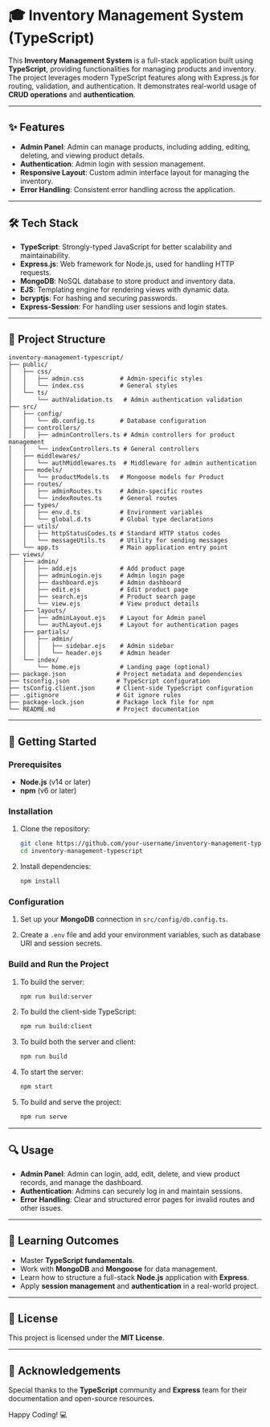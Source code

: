 # 🎓 Inventory Management System (TypeScript)

This **Inventory Management System** is a full-stack application built using **TypeScript**, providing functionalities for managing products and inventory. The project leverages modern TypeScript features along with Express.js for routing, validation, and authentication. It demonstrates real-world usage of **CRUD operations** and **authentication**.

---

## ✨ Features  
- **Admin Panel**: Admin can manage products, including adding, editing, deleting, and viewing product details.  
- **Authentication**: Admin login with session management.  
- **Responsive Layout**: Custom admin interface layout for managing the inventory.  
- **Error Handling**: Consistent error handling across the application.

---

## 🛠️ Tech Stack  
- **TypeScript**: Strongly-typed JavaScript for better scalability and maintainability.  
- **Express.js**: Web framework for Node.js, used for handling HTTP requests.  
- **MongoDB**: NoSQL database to store product and inventory data.  
- **EJS**: Templating engine for rendering views with dynamic data.  
- **bcryptjs**: For hashing and securing passwords.  
- **Express-Session**: For handling user sessions and login states.

---

## 📂 Project Structure

```plaintext
inventory-management-typescript/
├── public/
│   ├── css/
│   │   ├── admin.css          # Admin-specific styles
│   │   └── index.css          # General styles
│   └── ts/
│       └── authValidation.ts   # Admin authentication validation
├── src/
│   ├── config/
│   │   └── db.config.ts       # Database configuration
│   ├── controllers/
│   │   ├── adminControllers.ts # Admin controllers for product management
│   │   └── indexControllers.ts # General controllers
│   ├── middlewares/
│   │   └── authMiddlewares.ts  # Middleware for admin authentication
│   ├── models/
│   │   └── productModels.ts   # Mongoose models for Product
│   ├── routes/
│   │   ├── adminRoutes.ts     # Admin-specific routes
│   │   └── indexRoutes.ts     # General routes
│   ├── types/
│   │   ├── env.d.ts           # Environment variables
│   │   └── global.d.ts        # Global type declarations
│   ├── utils/
│   │   ├── httpStatusCodes.ts # Standard HTTP status codes
│   │   └── messageUtils.ts    # Utility for sending messages
│   └── app.ts                 # Main application entry point
├── views/
│   ├── admin/
│   │   ├── add.ejs            # Add product page
│   │   ├── adminLogin.ejs     # Admin login page
│   │   ├── dashboard.ejs      # Admin dashboard
│   │   ├── edit.ejs           # Edit product page
│   │   ├── search.ejs         # Product search page
│   │   └── view.ejs           # View product details
│   ├── layouts/
│   │   ├── adminLayout.ejs    # Layout for Admin panel
│   │   └── authLayout.ejs     # Layout for authentication pages
│   ├── partials/
│   │   ├── admin/
│   │   │   ├── sidebar.ejs    # Admin sidebar
│   │   │   └── header.ejs     # Admin header
│   └── index/
│       └── home.ejs           # Landing page (optional)
├── package.json              # Project metadata and dependencies
├── tsconfig.json             # TypeScript configuration
├── tsConfig.client.json      # Client-side TypeScript configuration
├── .gitignore                # Git ignore rules
├── package-lock.json         # Package lock file for npm
└── README.md                 # Project documentation
```

---

## 🚀 Getting Started

### Prerequisites
- **Node.js** (v14 or later)
- **npm** (v6 or later)

### Installation
1. Clone the repository:
   ```bash
   git clone https://github.com/your-username/inventory-management-typescript
   cd inventory-management-typescript
   ```

2. Install dependencies:
   ```bash
   npm install
   ```

### Configuration
1. Set up your **MongoDB** connection in `src/config/db.config.ts`.

2. Create a `.env` file and add your environment variables, such as database URI and session secrets.

### Build and Run the Project
1. To build the server:
   ```bash
   npm run build:server
   ```

2. To build the client-side TypeScript:
   ```bash
   npm run build:client
   ```

3. To build both the server and client:
   ```bash
   npm run build
   ```

4. To start the server:
   ```bash
   npm start
   ```

5. To build and serve the project:
   ```bash
   npm run serve
   ```

---

## 🔍 Usage

- **Admin Panel**: Admin can login, add, edit, delete, and view product records, and manage the dashboard.
- **Authentication**: Admins can securely log in and maintain sessions.
- **Error Handling**: Clear and structured error pages for invalid routes and other issues.

---

## 🧩 Learning Outcomes
- Master **TypeScript fundamentals**.
- Work with **MongoDB** and **Mongoose** for data management.
- Learn how to structure a full-stack **Node.js** application with **Express**.
- Apply **session management** and **authentication** in a real-world project.

---

## 📜 License
This project is licensed under the **MIT License**.

---

## 🌟 Acknowledgements
Special thanks to the **TypeScript** community and **Express** team for their documentation and open-source resources.

Happy Coding! 💻